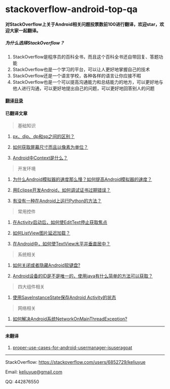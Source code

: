 # stackoverflow-android-top-qa


#### 对StackOverflow上关于Android相关问题投票数前100进行翻译，欢迎star，欢迎大家一起翻译。

##### 为什么选择StackOverflow？

1. StackOverflow是程序员的百科全书，而且这个百科全书还自带回复、答题功能
2. StackOverflow也是一个学习的平台，可以让人更好地掌握自己的技术
3. StackOverflow还是一个语言学校，各种各样的语言让你应接不暇
4. StackOverflow也是一个可以提高沟通能力和总结能力的地方，可以更好地与他人进行沟通，可以更好地提出自己的问题，可以更好地回答别人的问题

####  [翻译目录](https://github.com/keliuyue/stackoverflow-android-top-qa/blob/master/%E7%9B%AE%E5%BD%95.md)

#### 已翻译文章
> 基础知识

1. [px、dip、dp和sp之间的区别？](https://github.com/keliuyue/stackoverflow-android-top-qa/blob/master/contents/%E5%9F%BA%E7%A1%80%E7%9F%A5%E8%AF%86/what-is-the-difference-between-px-dip-dp-and-sp.md)

2. [如何获取屏幕尺寸而且以像素为单位？](https://github.com/keliuyue/stackoverflow-android-top-qa/blob/master/contents/%E5%9F%BA%E7%A1%80%E7%9F%A5%E8%AF%86/get-screen-dimensions-in-pixels.md)

3. [Android中Context是什么？](https://github.com/keliuyue/stackoverflow-android-top-qa/blob/master/contents/%E5%9F%BA%E7%A1%80%E7%9F%A5%E8%AF%86/what-is-context-on-android.md)
> 开发环境

1. [为什么Android模拟器的速度那么慢？如何提高Android模拟器的速度？](https://github.com/keliuyue/stackoverflow-android-top-qa/blob/master/contents/%E5%BC%80%E5%8F%91%E7%8E%AF%E5%A2%83/why-is-the-android-emulator-so-slow-how-can-we-speed-up-the-android-emulator.md)

2. [用Eclipse开发Android，如何调试证书过期错误？](https://github.com/keliuyue/stackoverflow-android-top-qa/blob/master/contents/%E5%BC%80%E5%8F%91%E7%8E%AF%E5%A2%83/debug-certificate-expired-error-in-eclipse-android-plugins.md)

3. [有没有一种在Android上运行Python的方法？](https://github.com/keliuyue/stackoverflow-android-top-qa/blob/master/contents/%E5%BC%80%E5%8F%91%E7%8E%AF%E5%A2%83/is-there-a-way-to-run-python-on-android.md)

> 常用控件

1. [在Activity启动后，如何使EditText停止获取焦点](https://github.com/keliuyue/stackoverflow-android-top-qa/blob/master/contents/%E5%B8%B8%E7%94%A8%E6%8E%A7%E4%BB%B6/stop-edittext-from-gaining-focus-at-activity-startup.md)

2. [如何ListView图片延迟加载？](https://github.com/keliuyue/stackoverflow-android-top-qa/blob/master/contents/%E5%B8%B8%E7%94%A8%E6%8E%A7%E4%BB%B6/lazy-load-of-images-in-listview.md)

3. [在Android中，如何使TextView水平并垂直居中？](https://github.com/keliuyue/stackoverflow-android-top-qa/blob/master/contents/%E5%B8%B8%E7%94%A8%E6%8E%A7%E4%BB%B6/how-do-i-center-text-horizontally-and-vertically-in-a-textview-on-android.md)
> 系统相关

1. [如何关闭或者隐藏Android软键盘?](https://github.com/keliuyue/stackoverflow-android-top-qa/blob/master/contents/%E7%B3%BB%E7%BB%9F%E7%9B%B8%E5%85%B3/close-hide-the-android-soft-keyboard.md)

2. [Android设备的ID是不是唯一的，使用java有什么简单的方法可以获取？](https://github.com/keliuyue/stackoverflow-android-top-qa/blob/master/contents/%E7%B3%BB%E7%BB%9F%E7%9B%B8%E5%85%B3/is-there-a-unique-android-device-id.md)

>四大组件相关

1. [使用SaveInstanceState保存Android Activity的状态](https://github.com/keliuyue/stackoverflow-android-top-qa/blob/master/contents/%E5%9B%9B%E5%A4%A7%E7%BB%84%E4%BB%B6/saving-android-activity-state-using-save-instance-state.md)

>网络相关

1. [如何解决Android系统NetworkOnMainThreadException?](https://github.com/keliuyue/stackoverflow-android-top-qa/blob/master/contents/%E7%BD%91%E7%BB%9C%E8%AE%BF%E9%97%AE/how-do-i-fix-android-os-networkonmainthreadexception.md)

----
#### 未翻译
1. [proper-use-cases-for-android-usermanager-isuseragoat](https://stackoverflow.com/questions/13375357/proper-use-cases-for-android-usermanager-isuseragoat)

----

StackOverflow: https://stackoverflow.com/users/6852729/keliuyue

Email: keliuyue@gmail.com

QQ: 442876550
